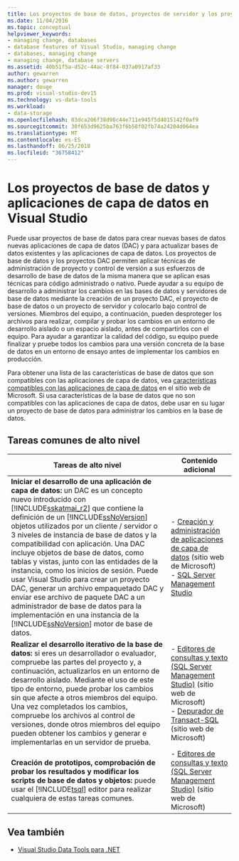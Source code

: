 ```yaml
---
title: Los proyectos de base de datos, proyectos de servidor y los proyectos DAC en Visual Studio
ms.date: 11/04/2016
ms.topic: conceptual
helpviewer_keywords:
- managing change, databases
- database features of Visual Studio, managing change
- databases, managing change
- managing change, database servers
ms.assetid: 40b51f5a-d52c-44ac-8f84-037a0917af33
author: gewarren
ms.author: gewarren
manager: douge
ms.prod: visual-studio-dev15
ms.technology: vs-data-tools
ms.workload:
- data-storage
ms.openlocfilehash: 03dca206f38d98c44e711e945f5d4015142f0af9
ms.sourcegitcommit: 30f653d9625ba763f6b58f02fb74a24204d064ea
ms.translationtype: MT
ms.contentlocale: es-ES
ms.lasthandoff: 06/25/2018
ms.locfileid: "36758412"
---
```

# <a name="database-projects-and-data-tier-applications-in-visual-studio"></a>Los proyectos de base de datos y aplicaciones de capa de datos en Visual Studio
Puede usar proyectos de base de datos para crear nuevas bases de datos nuevas aplicaciones de capa de datos (DAC) y para actualizar bases de datos existentes y las aplicaciones de capa de datos. Los proyectos de base de datos y los proyectos DAC permiten aplicar técnicas de administración de proyecto y control de versión a sus esfuerzos de desarrollo de base de datos de la misma manera que se aplican esas técnicas para código administrado o nativo. Puede ayudar a su equipo de desarrollo a administrar los cambios en las bases de datos y servidores de base de datos mediante la creación de un proyecto DAC, el proyecto de base de datos o un proyecto de servidor y colocarlo bajo control de versiones. Miembros del equipo, a continuación, pueden desproteger los archivos para realizar, compilar y probar los cambios en un entorno de desarrollo aislado o un espacio aislado, antes de compartirlos con el equipo. Para ayudar a garantizar la calidad del código, su equipo puede finalizar y pruebe todos los cambios para una versión concreta de la base de datos en un entorno de ensayo antes de implementar los cambios en producción.

Para obtener una lista de las características de base de datos que son compatibles con las aplicaciones de capa de datos, vea [características compatibles con las aplicaciones de capa de datos](http://go.microsoft.com/fwlink/?LinkId=164239) en el sitio web de Microsoft. Si usa características de la base de datos que no son compatibles con las aplicaciones de capa de datos, debe usar en su lugar un proyecto de base de datos para administrar los cambios en la base de datos.

## <a name="common-high-level-tasks"></a>Tareas comunes de alto nivel

|Tareas de alto nivel|Contenido adicional|
|----------------------|------------------------|
|**Iniciar el desarrollo de una aplicación de capa de datos:** un DAC es un concepto nuevo introducido con [!INCLUDE[sskatmai_r2](../data-tools/includes/sskatmai_r2_md.md)] que contiene la definición de un [!INCLUDE[ssNoVersion](../data-tools/includes/ssnoversion_md.md)] objetos utilizados por un cliente / servidor o 3 niveles de instancia de base de datos y la compatibilidad con aplicación. Una DAC incluye objetos de base de datos, como tablas y vistas, junto con las entidades de la instancia, como los inicios de sesión. Puede usar Visual Studio para crear un proyecto DAC, generar un archivo empaquetado DAC y enviar ese archivo de paquete DAC a un administrador de base de datos para la implementación en una instancia de la [!INCLUDE[ssNoVersion](../data-tools/includes/ssnoversion_md.md)] motor de base de datos.|-   [Creación y administración de aplicaciones de capa de datos](http://go.microsoft.com/fwlink/?LinkId=160741) (sitio web de Microsoft)<br />-   [SQL Server Management Studio](http://go.microsoft.com/fwlink/?LinkId=227328)|
|**Realizar el desarrollo iterativo de la base de datos:** si eres un desarrollador o evaluador, compruebe las partes del proyecto y, a continuación, actualizarlos en un entorno de desarrollo aislado. Mediante el uso de este tipo de entorno, puede probar los cambios sin que afecte a otros miembros del equipo. Una vez completados los cambios, compruebe los archivos al control de versiones, donde otros miembros del equipo pueden obtener los cambios y generar e implementarlas en un servidor de prueba.|-   [Editores de consultas y texto (SQL Server Management Studio)](http://go.microsoft.com/fwlink/?LinkId=227327) (sitio web de Microsoft)<br />-   [Depurador de Transact-SQL](http://go.microsoft.com/fwlink/?LinkId=227324) (sitio web de Microsoft)|
|**Creación de prototipos, comprobación de probar los resultados y modificar los scripts de base de datos y objetos:** puede usar el [!INCLUDE[tsql](../data-tools/includes/tsql_md.md)] editor para realizar cualquiera de estas tareas comunes.|-   [Editores de consultas y texto (SQL Server Management Studio)](http://go.microsoft.com/fwlink/?LinkId=227327) (sitio web de Microsoft)|

## <a name="see-also"></a>Vea también

- [Visual Studio Data Tools para .NET](../data-tools/visual-studio-data-tools-for-dotnet.md)
